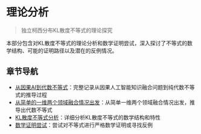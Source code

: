 # 理论分析

> 独立柯西分布KL散度不等式的理论探究

本部分包含对KL散度不等式的理论分析和数学证明尝试，深入探讨了不等式的数学结构、可能的证明路径以及潜在的反例情况。

## 章节导航

- [从因果AI到代数不等式](causal_ai_to_algebraic_inequality.md)：完整记录从因果人工智能知识融合问题到纯代数不等式的推导过程
- [从简单的一维两个领域融合情况出发](simple_case_algebraic_inequality.md)：从简单一维两个领域融合情况出发，推导出代数不等式
- [KL散度不等式分析](kl_divergence_analysis.md)：详细分析KL散度不等式的数学结构和特性
- [数学证明尝试](mathematical_proof_attempt.md)：尝试对不等式进行严格数学证明或寻找反例
